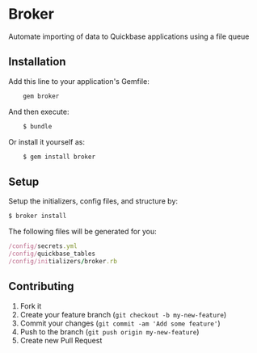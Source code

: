 # Broker

Automate importing of data to Quickbase applications using a file queue

## Installation

Add this line to your application's Gemfile:

```ruby
    gem broker
```

And then execute:

```ruby
    $ bundle
```

Or install it yourself as:

```ruby
    $ gem install broker
```

## Setup

Setup the initializers, config files, and structure by:

```ruby
$ broker install
```

The following files will be generated for you:

```ruby
/config/secrets.yml
/config/quickbase_tables
/config/initializers/broker.rb
````

## Contributing

1. Fork it
2. Create your feature branch (`git checkout -b my-new-feature`)
3. Commit your changes (`git commit -am 'Add some feature'`)
4. Push to the branch (`git push origin my-new-feature`)
5. Create new Pull Request
